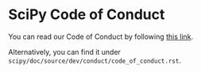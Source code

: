 SciPy Code of Conduct
======

You can read our Code of Conduct by following [this link](../doc/source/dev/conduct/code_of_conduct.rst).


Alternatively, you can find it under `scipy/doc/source/dev/conduct/code_of_conduct.rst`.
